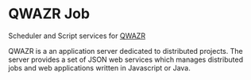 QWAZR Job
=========

Scheduler and Script services for [QWAZR](https://www.qwazr.com)

QWAZR is a an application server dedicated to distributed projects.
The server provides a set of JSON web services which manages distributed jobs and
web applications written in Javascript or Java.